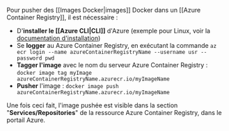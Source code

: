 

Pour pusher des [[Images Docker|images]] Docker dans un [[Azure Container Registry]], il est nécessaire : 
- D'**installer le [[Azure CLI|CLI]]** d'Azure (exemple pour Linux, voir la [documentation d'installation](https://learn.microsoft.com/en-us/cli/azure/install-azure-cli-linux?pivots=apt))
- Se **logger** au Azure Container Registry, en exécutant la commande
	``az ecr login --name azureContainerRegistryName --username usr --password pwd``
- **Tagger l'image** avec le nom du serveur Azure Container Registry :
	``docker image tag myImage azureContainerRegistryName.azurecr.io/myImageName``
- **Pusher** l'image : ``docker image push azureContainerRegistryName.azurecr.io/myImageName``

Une fois ceci fait, l'image pushée est visible dans la section "**Services/Repositories**" de la ressource Azure Container Registry, dans le portail Azure.